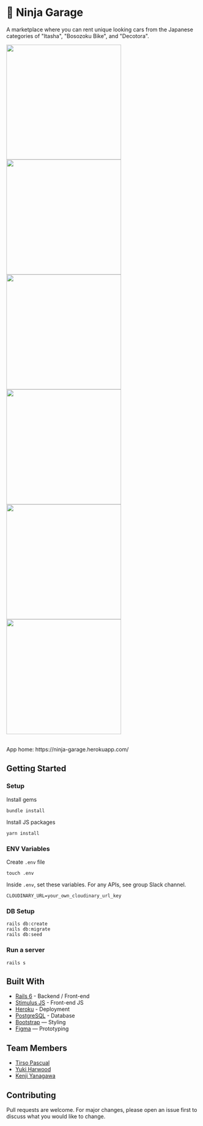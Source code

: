 # 🚗 Ninja Garage

A marketplace where you can rent unique looking cars from the Japanese categories of "Itasha", "Bosozoku Bike", and "Decotora".

<p float="left">
  <img src="https://user-images.githubusercontent.com/69304255/172329064-09f359a2-9a5c-4020-9bf8-4fd9b03b3df0.png" width="300" />
  <img src="https://user-images.githubusercontent.com/69304255/172329091-1d392336-66d0-4963-810d-ab8fe61a2f15.png" width="300" /> 
  <img src="https://user-images.githubusercontent.com/69304255/172329101-2b081059-4df0-4b23-8b3b-e18ae92a78e6.png" width="300" />
  <img src="https://user-images.githubusercontent.com/69304255/172329103-40e75239-2628-4f0e-8856-734fabddd88d.png" width="300" />
  <img src="https://user-images.githubusercontent.com/69304255/172329104-3c69b145-9e08-4d02-b7f7-3571ba76d630.png" width="300" />
  <img src="https://user-images.githubusercontent.com/69304255/172329108-347dbe56-e95c-4639-bd2c-bfba5436a0cc.png" width="300" />
</p>

<br>
App home: https://ninja-garage.herokuapp.com/
   

## Getting Started
### Setup

Install gems
```
bundle install
```
Install JS packages
```
yarn install
```

### ENV Variables
Create `.env` file
```
touch .env
```
Inside `.env`, set these variables. For any APIs, see group Slack channel.
```
CLOUDINARY_URL=your_own_cloudinary_url_key
```

### DB Setup
```
rails db:create
rails db:migrate
rails db:seed
```

### Run a server
```
rails s
```

## Built With
- [Rails 6](https://guides.rubyonrails.org/) - Backend / Front-end
- [Stimulus JS](https://stimulus.hotwired.dev/) - Front-end JS
- [Heroku](https://heroku.com/) - Deployment
- [PostgreSQL](https://www.postgresql.org/) - Database
- [Bootstrap](https://getbootstrap.com/) — Styling
- [Figma](https://www.figma.com) — Prototyping


## Team Members
- [Tirso Pascual](https://www.github.com/tirsop)
- [Yuki Harwood](https://www.github.com/yharwood)
- [Kenji Yanagawa](https://www.github.com/KenjiYANAGAWA)

## Contributing
Pull requests are welcome. For major changes, please open an issue first to discuss what you would like to change.
